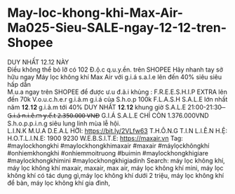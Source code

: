 # May-loc-khong-khi-Max-Air-Ma025-Sieu-SALE-ngay-12-12-tren-Shopee
DUY NHẤT 12.12 NÀY  
Điều không thể bỏ lỡ có 102 
Đ.ộ.c q.u.y.ền. trên SHOPEE 
Hãy nhanh tay sở hữu ngay Máy lọc không khí Max Air với g.i.á s.a.l.e lên đến 40% siêu siêu hấp dẫn  
M.u.a ngay trên SHOPEE để được ư.u đ.ã.i khủng : 
F.R.E.E.S.H.I.P EXTRA lên đến 70k 
V.o.u.c.h.e.r g.i.ả.m g.i.á của S.h.o.p 100k 
F.L.A.S.H S.A.L.E lớn nhất năm 𝟏𝟐.𝟏𝟐 g.i.ả.m tới 40% 
DUY NHẤT 𝟏𝟐.𝟏𝟐 khung giờ S.A.L.E 21:00-21:30 ̶
G̶̶.i̶̶.á̶ ̶n̶̶.i̶̶.ê̶̶.m̶ ̶y̶̶.ế̶̶.t̶ ̶2̶̶.̶̶3̶̶5̶̶0̶̶.̶̶0̶̶0̶̶0̶ ̶V̶̶N̶̶D̶ 
G.I.Á S.A.L.E CHỈ CÒN 1.376.000VND 
S.h.o.p.p.i.n.g siêu lung linh mùa lễ hội.  
L.I.N.K M.U.A D.E.A.L HỜI: https://bit.ly/2VLfw63 
T.H.Ô.N.G T.I.N L.I.Ê.N H.Ệ: H.O.T.L.I.N.E: 1900 9230 
W.E.B.S.I.T.E: https://maxair.vn 
Tag: #maylockhongkhi #maylockhongkhimaxair #maxair #máylọckhôngkhí #onhiemkhongkhi #onhiemmoitruong #buimin #maylockhongkhigiare #maylockhongkhimini #maylockhongkhigiadinh  Search: máy lọc không khí, máy lọc không khí maxair, maxair, max air, máy lọc không khí mini, máy lọc không khí có tác dụng gì,máy lọc không khí dưới 2 triệu, máy lọc không khí để bàn, máy lọc không khí gia đình,
